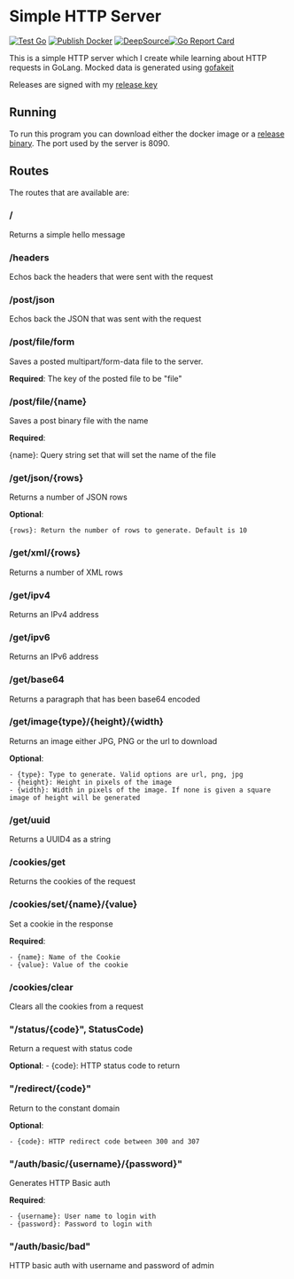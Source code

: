# Simple HTTP Server

[![Test Go](https://github.com/Cyb3r-Jak3/simple_http_server/actions/workflows/golang.yml/badge.svg)](https://github.com/Cyb3r-Jak3/simple_http_server/actions/workflows/golang.yml) [![Publish Docker](https://github.com/Cyb3r-Jak3/simple_http_server/actions/workflows/docker.yml/badge.svg)](https://github.com/Cyb3r-Jak3/simple_http_server/actions/workflows/docker.yml) [![DeepSource](https://deepsource.io/gh/Cyb3r-Jak3/simple_http_server.svg/?label=active+issues&show_trend=true)](https://deepsource.io/gh/Cyb3r-Jak3/simple_http_server/?ref=repository-badge)[![Go Report Card](https://goreportcard.com/badge/github.com/Cyb3r-Jak3/simple_http_server)](https://goreportcard.com/report/github.com/Cyb3r-Jak3/simple_http_server)

This is a simple HTTP server which I create while learning about HTTP requests in GoLang. Mocked data is generated using [gofakeit](https://github.com/brianvoe/gofakeit/v6)

Releases are signed with my [release key](https://gist.github.com/Cyb3r-Jak3/8a9ba09406d991d5bab0d677b1af799d)

## Running

To run this program you can download either the docker image or a [release binary](https://github.com/Cyb3r-Jak3/simple_http_server/releases/latest). The port used by the server is 8090.

## Routes

The routes that are available are:

### /

Returns a simple hello message

### /headers

Echos back the headers that were sent with the request

### /post/json

Echos back the JSON that was sent with the request

### /post/file/form

Saves a posted multipart/form-data file to the server.

**Required**: The key of the posted file to be "file"

### /post/file/{name}

Saves a post binary file with the name

**Required**:

  {name}: Query string set that will set the name of the file

### /get/json/{rows}

Returns a number of JSON rows

**Optional**:

    {rows}: Return the number of rows to generate. Default is 10

### /get/xml/{rows}

Returns a number of XML rows

### /get/ipv4

Returns an IPv4 address

### /get/ipv6

Returns an IPv6 address

### /get/base64

Returns a paragraph that has been base64 encoded

### /get/image{type}/{height}/{width}

Returns an image either JPG, PNG or the url to download

**Optional**:

    - {type}: Type to generate. Valid options are url, png, jpg
    - {height}: Height in pixels of the image
    - {width}: Width in pixels of the image. If none is given a square image of height will be generated

### /get/uuid

Returns a UUID4 as a string

### /cookies/get

Returns the cookies of the request

### /cookies/set/{name}/{value}

Set a cookie in the response

**Required**:

    - {name}: Name of the Cookie
    - {value}: Value of the cookie

### /cookies/clear

Clears all the cookies from a request

### "/status/{code}", StatusCode)

Return a request with status code

**Optional**:
    - {code}: HTTP status code to return

### "/redirect/{code}"

Return to the constant domain

**Optional**:

    - {code}: HTTP redirect code between 300 and 307

### "/auth/basic/{username}/{password}"

Generates HTTP Basic auth

**Required**:

    - {username}: User name to login with
    - {password}: Password to login with

### "/auth/basic/bad"

HTTP basic auth with username and password of admin
